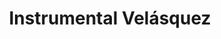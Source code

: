 ---
title: "Instrumental Velásquez"
url: /san-pedro-la-laguna/instrumental-velasquez/
shop: Warenhaus
---